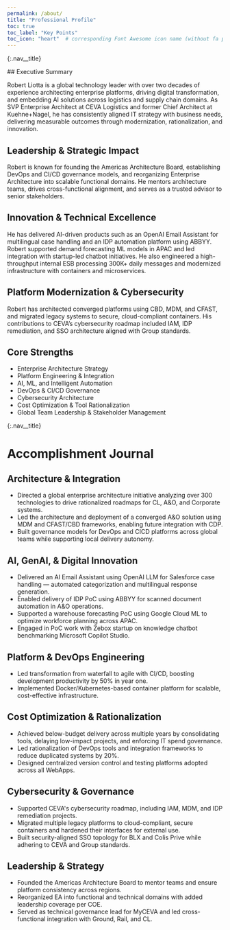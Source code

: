 ```yaml
---
permalink: /about/
title: "Professional Profile"
toc: true
toc_label: "Key Points"
toc_icon: "heart"  # corresponding Font Awesome icon name (without fa prefix)
---
```


{:.nav__title}
<div style="nav__title">
## Executive Summary
</div>

Robert Liotta is a global technology leader with over two decades of experience architecting enterprise platforms, driving digital transformation, and embedding AI solutions across logistics and supply chain domains. As SVP Enterprise Architect at CEVA Logistics and former Chief Architect at Kuehne+Nagel, he has consistently aligned IT strategy with business needs, delivering measurable outcomes through modernization, rationalization, and innovation.

## Leadership & Strategic Impact
Robert is known for founding the Americas Architecture Board, establishing DevOps and CI/CD governance models, and reorganizing Enterprise Architecture into scalable functional domains. He mentors architecture teams, drives cross-functional alignment, and serves as a trusted advisor to senior stakeholders.

## Innovation & Technical Excellence
He has delivered AI-driven products such as an OpenAI Email Assistant for multilingual case handling and an IDP automation platform using ABBYY. Robert supported demand forecasting ML models in APAC and led integration with startup-led chatbot initiatives. He also engineered a high-throughput internal ESB processing 300K+ daily messages and modernized infrastructure with containers and microservices.

## Platform Modernization & Cybersecurity
Robert has architected converged platforms using CBD, MDM, and CFAST, and migrated legacy systems to secure, cloud-compliant containers. His contributions to CEVA’s cybersecurity roadmap included IAM, IDP remediation, and SSO architecture aligned with Group standards.

## Core Strengths
- Enterprise Architecture Strategy
- Platform Engineering & Integration
- AI, ML, and Intelligent Automation
- DevOps & CI/CD Governance
- Cybersecurity Architecture
- Cost Optimization & Tool Rationalization
- Global Team Leadership & Stakeholder Management

{:.nav__title}
# Accomplishment Journal 

## Architecture & Integration
- Directed a global enterprise architecture initiative analyzing over 300 technologies to drive rationalized roadmaps for CL, A&O, and Corporate systems.
- Led the architecture and deployment of a converged A&O solution using MDM and CFAST/CBD frameworks, enabling future integration with CDP.
- Built governance models for DevOps and CICD platforms across global teams while supporting local delivery autonomy.

## AI, GenAI, & Digital Innovation
- Delivered an AI Email Assistant using OpenAI LLM for Salesforce case handling — automated categorization and multilingual response generation.
- Enabled delivery of IDP PoC using ABBYY for scanned document automation in A&O operations.
- Supported a warehouse forecasting PoC using Google Cloud ML to optimize workforce planning across APAC.
- Engaged in PoC work with Zebox startup on knowledge chatbot benchmarking Microsoft Copilot Studio.

## Platform & DevOps Engineering
- Led transformation from waterfall to agile with CI/CD, boosting development productivity by 50% in year one.
- Implemented Docker/Kubernetes-based container platform for scalable, cost-effective infrastructure.

## Cost Optimization & Rationalization
- Achieved below-budget delivery across multiple years by consolidating tools, delaying low-impact projects, and enforcing IT spend governance.
- Led rationalization of DevOps tools and integration frameworks to reduce duplicated systems by 20%.
- Designed centralized version control and testing platforms adopted across all WebApps.

## Cybersecurity & Governance
- Supported CEVA's cybersecurity roadmap, including IAM, MDM, and IDP remediation projects.
- Migrated multiple legacy platforms to cloud-compliant, secure containers and hardened their interfaces for external use.
- Built security-aligned SSO topology for BLX and Colis Prive while adhering to CEVA and Group standards.

## Leadership & Strategy
- Founded the Americas Architecture Board to mentor teams and ensure platform consistency across regions.
- Reorganized EA into functional and technical domains with added leadership coverage per COE.
- Served as technical governance lead for MyCEVA and led cross-functional integration with Ground, Rail, and CL.
